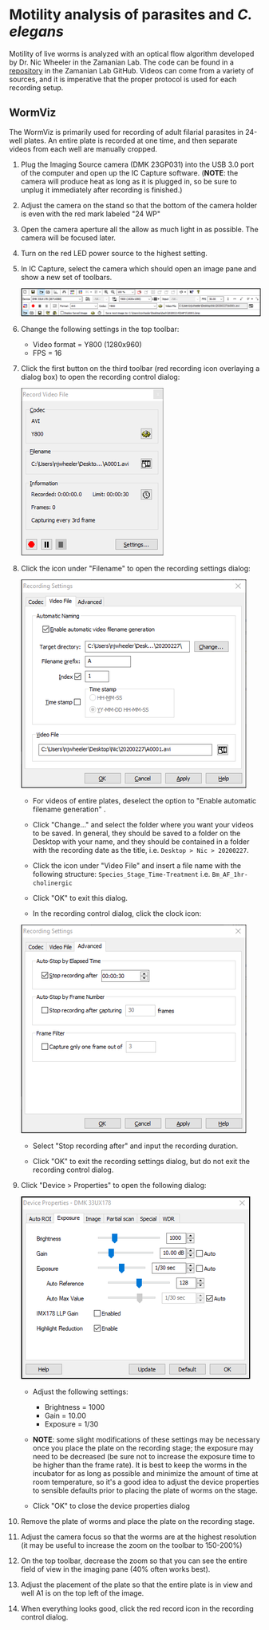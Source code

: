 # Motility analysis of parasites and *C. elegans*

Motility of live worms is analyzed with an optical flow algorithm developed by Dr. Nic Wheeler in the Zamanian Lab. The code can be found in a [repository](https://github.com/zamanianlab/BrugiaMotilityAnalysis) in the Zamanian Lab GitHub. Videos can come from a variety of sources, and it is imperative that the proper protocol is used for each recording setup.

## WormViz

The WormViz is primarily used for recording of adult filarial parasites in 24-well plates. An entire plate is recorded at one time, and then separate videos from each well are manually cropped.

1. Plug the Imaging Source camera (DMK 23GP031) into the USB 3.0 port of the computer and open up the IC Capture software. (**NOTE**: the camera will produce heat as long as it is plugged in, so be sure to unplug it immediately after recording is finished.)

2. Adjust the camera on the stand so that the bottom of the camera holder is even with the red mark labeled "24 WP"

3. Open the camera aperture all the allow as much light in as possible. The camera will be focused later.

2. Turn on the red LED power source to the highest setting.

3. In IC Capture, select the camera which should open an image pane and show a new set of toolbars.

    ![Toolbar Settings](img/toolbar.png)

4. Change the following settings in the top toolbar:

    - Video format = Y800 (1280x960)
    - FPS = 16

5. Click the first button on the third toolbar (red recording icon overlaying a dialog box) to open the recording control dialog:

    ![Recording Control](img/recording_control.png)

6. Click the icon under "Filename" to open the recording settings dialog:

    ![Recording Settings](img/recording_settings.png)

      - For videos of entire plates, deselect the option to "Enable automatic filename generation" .

    - Click "Change..." and select the folder where you want your videos to be saved. In general, they should be saved to a folder on the Desktop with your name, and they should be contained in a folder with the recording date as the title, i.e. `Desktop > Nic > 20200227`.

    - Click the icon under "Video File" and insert a file name with the following structure:
    `Species_Stage_Time-Treatment` i.e. `Bm_AF_1hr-cholinergic`

    - Click "OK" to exit this dialog.

    - In the recording control dialog, click the clock icon:

    ![Time Settings](img/time_settings.png)

    - Select "Stop recording after" and input the recording duration.

    - Click "OK" to exit the recording settings dialog, but do not exit the recording control dialog.

 7. Click "Device > Properties" to open the following dialog:

    ![Device Properties](img/device_properties.png)

    - Adjust the following settings:

        - Brightness = 1000
        - Gain = 10.00
        - Exposure = 1/30

    - **NOTE**: some slight modifications of these settings may be necessary once you place the plate on the recording stage; the exposure may need to be decreased (be sure not to increase the exposure time to be higher than the frame rate). It is best to keep the worms in the incubator for as long as possible and minimize the amount of time at room temperature, so it's a good idea to adjust the device properties to sensible defaults prior to placing the plate of worms on the stage.

    - Click "OK" to close the device properties dialog

9. Remove the plate of worms and place the plate on the recording stage.

10. Adjust the camera focus so that the worms are at the highest resolution (it may be useful to increase the zoom on the toolbar to 150-200%)

8. On the top toolbar, decrease the zoom so that you can see the entire field of view in the imaging pane (40% often works best).

11. Adjust the placement of the plate so that the entire plate is in view and well A1 is on the top left of the image.

12. When everything looks good, click the red record icon in the recording control dialog.



<!--
## Zeiss Stemi 508

## ImageXpress







There are a few primary considerations when preparing to record videos:

1. Video size: Generally, files are stored as raw AVI files or with JPEG compression. JPEG compressed videos are much smaller but the compression is lossy (i.e. lower resolution than the raw version), but in our experience this does not significantly hinder analyses. File size is a direct correlation between video format (i.e. 1600x1200) and the number of total frames, which is controlled by the frame rate (frames per second, FPS) and video length. One needs to consider all these factors prior to recording. A good place to start:

    - 1600x1200 pixels
    - 15-30 seconds
    - 16-30 FPS

2.
-->
